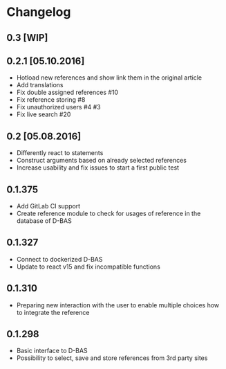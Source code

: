 # Changelog

## 0.3 [WIP]

## 0.2.1 [05.10.2016]
* Hotload new references and show link them in the original article
* Add translations
* Fix double assigned references #10
* Fix reference storing #8
* Fix unauthorized users #4 #3
* Fix live search #20

## 0.2 [05.08.2016]
* Differently react to statements
* Construct arguments based on already selected references
* Increase usability and fix issues to start a first public test

## 0.1.375

* Add GitLab CI support
* Create reference module to check for usages of reference in the database of D-BAS

## 0.1.327

* Connect to dockerized D-BAS
* Update to react v15 and fix incompatible functions

## 0.1.310

* Preparing new interaction with the user to enable multiple choices how to integrate the reference

## 0.1.298

* Basic interface to D-BAS
* Possibility to select, save and store references from 3rd party sites